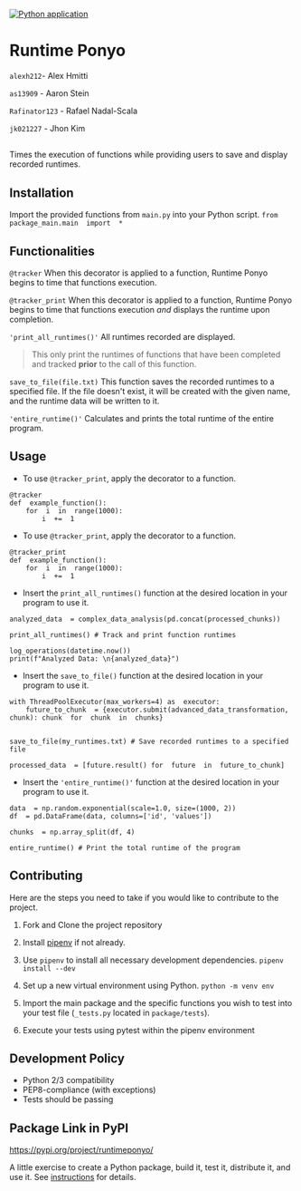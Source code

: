 [![Python application](https://github.com/software-students-fall2023/3-python-package-exercise-team-ponyo-squared/actions/workflows/python-package.yml/badge.svg)](https://github.com/software-students-fall2023/3-python-package-exercise-team-ponyo-squared/actions/workflows/python-package.yml)
# Runtime Ponyo
`alexh212`- Alex Hmitti

`as13909` - Aaron Stein 

`Rafinator123` - Rafael Nadal-Scala

`jk021227` - Jhon Kim 

##

Times the execution of functions while providing users to save and display recorded runtimes.

## Installation 

Import the provided functions from `main.py` into your Python script.
`from  package_main.main  import  *`

##  Functionalities

`@tracker`
When this decorator is applied to a function, Runtime Ponyo begins to time that functions execution.

`@tracker_print`
When this decorator is applied to a function, Runtime Ponyo begins to time that functions execution *and* displays the runtime upon completion.   

`'print_all_runtimes()'`
All runtimes recorded are displayed.

> This only print the runtimes of functions that have been completed and tracked **prior** to the call of this  function.

`save_to_file(file.txt)`
This function saves the recorded runtimes to a specified file. If the file doesn't exist, it will be created with the given name, and the runtime data will be written to it.

`'entire_runtime()'`
Calculates and prints the total runtime of the entire program.

## Usage

 - To use `@tracker_print`,  apply the decorator to a  function.

```
@tracker
def  example_function():
	for  i  in  range(1000):
		i  +=  1
```

 - To use `@tracker_print`,  apply the decorator to a function.

```
@tracker_print
def  example_function():
	for  i  in  range(1000):
		i  +=  1
```

 - Insert the `print_all_runtimes()` function at the desired location in
   your program to use it.

```
analyzed_data  = complex_data_analysis(pd.concat(processed_chunks))

print_all_runtimes() # Track and print function runtimes

log_operations(datetime.now())
print(f"Analyzed Data: \n{analyzed_data}")
```

 - Insert the `save_to_file()` function at the desired location in your
   program to use it.

```
with ThreadPoolExecutor(max_workers=4) as  executor:
	future_to_chunk  = {executor.submit(advanced_data_transformation, chunk): chunk  for  chunk  in  chunks}


save_to_file(my_runtimes.txt) # Save recorded runtimes to a specified file

processed_data  = [future.result() for  future  in  future_to_chunk]
```

 - Insert the `'entire_runtime()'` function at the desired location in
   your program to use it.

```
data  = np.random.exponential(scale=1.0, size=(1000, 2))
df  = pd.DataFrame(data, columns=['id', 'values'])

chunks  = np.array_split(df, 4)

entire_runtime() # Print the total runtime of the program
```


## Contributing

Here are the steps you need to take if you would like to contribute to the project.
1. Fork and Clone the project repository

2. Install [pipenv](https://pypi.org/project/pipenv/) if not already. 

3. Use `pipenv` to install all necessary development dependencies.
 `pipenv install --dev`
 
4. Set up a new virtual environment using Python.
`python -m venv env`

5. Import the main package and the specific functions you wish to test into your test file (`_tests.py` located in `package/tests`).

6. Execute your tests using pytest within the pipenv environment

## Development Policy

-   Python 2/3 compatibility
-   PEP8-compliance (with exceptions)
-   Tests should be passing

## Package Link in PyPI
https://pypi.org/project/runtimeponyo/





A little exercise to create a Python package, build it, test it, distribute it, and use it. See [instructions](./instructions.md) for details.
